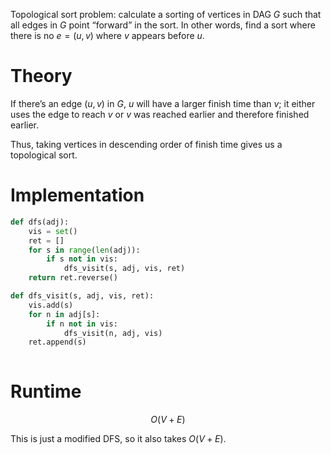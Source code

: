 Topological sort problem: calculate a sorting of vertices in DAG $G$ such that all edges in $G$ point “forward” in the sort. In other words, find a sort where there is no $e = (u, v)$ where $v$ appears before $u$.

# Theory
If there’s an edge $(u, v)$ in $G$, $u$ will have a larger finish time than $v$; it either uses the edge to reach $v$ or $v$ was reached earlier and therefore finished earlier.

Thus, taking vertices in descending order of finish time gives us a topological sort.

# Implementation
```python
def dfs(adj):
	vis = set()
	ret = []
	for s in range(len(adj)):
		if s not in vis:
			dfs_visit(s, adj, vis, ret)
	return ret.reverse()

def dfs_visit(s, adj, vis, ret):
	vis.add(s)
	for n in adj[s]:
		if n not in vis:
			dfs_visit(n, adj, vis)
	ret.append(s)
	
```

# Runtime
$$ O(V+E) $$

This is just a modified DFS, so it also takes $O(V+E)$.